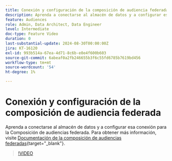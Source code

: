 ```yaml
---
title: Conexión y configuración de la composición de audiencia federada
description: Aprenda a conectarse al almacén de datos y a configurar esa conexión para la Composición de audiencias federada.
feature: Audiences
role: Admin, Data Architect, Data Engineer
level: Intermediate
doc-type: Feature Video
duration: 0
last-substantial-update: 2024-08-30T00:00:00Z
jira: KT-16120
exl-id: 993b514a-67ea-4d71-8c6b-e0e4f600b603
source-git-commit: 6abeaf0a2fb246655b3f6c55fd6785b7619bd456
workflow-type: tm+mt
source-wordcount: '54'
ht-degree: 1%

---
```


# Conexión y configuración de la composición de audiencia federada

Aprenda a conectarse al almacén de datos y a configurar esa conexión para la Composición de audiencias federada. Para obtener más información, visite [Documentación de la composición de audiencias federadas](https://experienceleague.adobe.com/es/docs/federated-audience-composition/using/home){target="_blank"}.

>[!VIDEO](https://video.tv.adobe.com/v/3451559/?captions=spa&learn=on&enablevpops)
